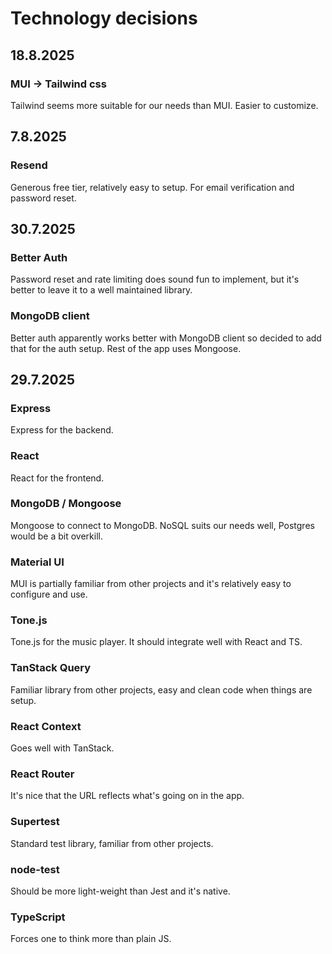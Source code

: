# Technology decisions

## 18.8.2025

### MUI -> Tailwind css

Tailwind seems more suitable for our needs than MUI. Easier to customize.

## 7.8.2025

### Resend

Generous free tier, relatively easy to setup. For email verification and password reset.

## 30.7.2025

### Better Auth

Password reset and rate limiting does sound fun to implement, but it's better to leave it to a well maintained library.

### MongoDB client

Better auth apparently works better with MongoDB client so decided to add that for the auth setup. Rest of the app uses Mongoose.

## 29.7.2025

### Express

Express for the backend.

### React

React for the frontend.

### MongoDB / Mongoose

Mongoose to connect to MongoDB. NoSQL suits our needs well, Postgres would be a bit overkill.

### Material UI

MUI is partially familiar from other projects and it's relatively easy to configure and use.

### Tone.js

Tone.js for the music player. It should integrate well with React and TS.

### TanStack Query

Familiar library from other projects, easy and clean code when things are setup.

### React Context

Goes well with TanStack.

### React Router

It's nice that the URL reflects what's going on in the app.

### Supertest

Standard test library, familiar from other projects.

### node-test

Should be more light-weight than Jest and it's native.

### TypeScript

Forces one to think more than plain JS.
